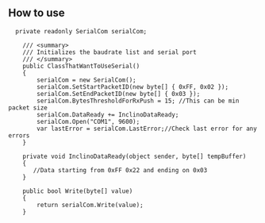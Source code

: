 ﻿## How to use
      private readonly SerialCom serialCom;

        /// <summary>
        /// Initializes the baudrate list and serial port
        /// </summary>
        public ClassThatWantToUseSerial()
        {
            serialCom = new SerialCom();
            serialCom.SetStartPacketID(new byte[] { 0xFF, 0x02 });
            serialCom.SetEndPacketID(new byte[] { 0x03 });
            serialCom.BytesThresholdForRxPush = 15; //This can be min packet size
            serialCom.DataReady += InclinoDataReady;
            serialCom.Open("COM1", 9600);
            var lastError = serialCom.LastError;//Check last error for any errors
        }

        private void InclinoDataReady(object sender, byte[] tempBuffer)
        {
           //Data starting from 0xFF 0x22 and ending on 0x03
        }

        public bool Write(byte[] value)
        {
            return serialCom.Write(value);
        }
       
